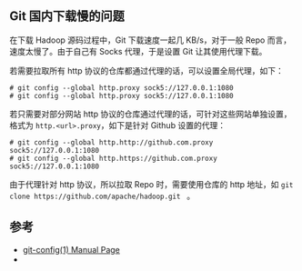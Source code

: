 ## Git 国内下载慢的问题

在下载 Hadoop 源码过程中，Git 下载速度一起几 KB/s，对于一般 Repo 而言，速度太慢了。由于自己有 Socks 代理，于是设置 Git 让其使用代理下载。



若需要拉取所有 http 协议的仓库都通过代理的话，可以设置全局代理，如下：

```
# git config --global http.proxy sock5://127.0.0.1:1080
# git config --global http.proxy sock5://127.0.0.1:1080
```



若只需要对部分网站 http 协议的仓库通过代理的话，可针对这些网站单独设置，格式为 `http.<url>.proxy`，如下是针对 Github 设置的代理：

```
# git config --global http.http://github.com.proxy sock5://127.0.0.1:1080
# git config --global http.https://github.com.proxy sock5://127.0.0.1:1080
```



由于代理针对 http 协议，所以拉取 Repo 时，需要使用仓库的 http 地址，如 `git clone https://github.com/apache/hadoop.git ` 。



## 参考

- [git-config(1) Manual Page](https://www.kernel.org/pub/software/scm/git/docs/git-config.html#_example)
- ​